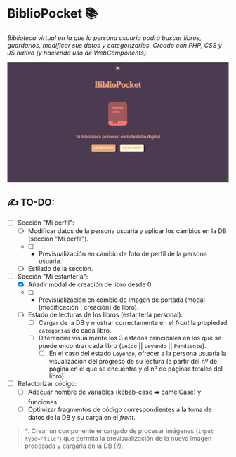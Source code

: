# BiblioPocket 📚
_Biblioteca virtual en la que la persona usuaria podrá buscar libros, guardarlos, modificar sus datos y categorizarlos. Creado con PHP, CSS y JS nativo (y haciendo uso de WebComponents)._

<img src="demo/demo_pantalla_inicial.png" alt="Captura de pantalla de la vista inicial de BiblioPocket 📚" >

## ✍️ TO-DO:
- [ ] Sección "Mi perfil":
  - [ ] Modificar datos de la persona usuaria y aplicar los cambios en la DB (sección "Mi perfil").
  - [ ] * Previsualización en cambio de foto de perfil de la persona usuaria.
  - [ ] Estilado de la sección.

- [ ] Sección "Mi estantería":
  - [x] Añadir modal de creación de libro desde 0.
  - [ ] * Previsualización en cambio de imagen de portada (modal [modificación | creación] de libro).
  - [ ] Estado de lecturas de los libros (estantería personal):
    - [ ] Cargar de la DB y mostrar correctamente en el _front_ la propiedad `categorías` de cada libro.
    - [ ] Diferenciar visualmente los 3 estados principales en los que se puede encontrar cada libro (`Leído` || `Leyendo` || `Pendiente`).
      - [ ] En el caso del estado `Leyendo`, ofrecer a la persona usuaria la visualización del progreso de su lectura (a partir del nº de página en el que se encuentra y el nº de páginas totales del libro).

- [ ] Refactorizar código:
  - [ ] Adecuar nombre de variables (kebab-case ➡️ camelCase) y funciones.
  - [ ] Optimizar fragmentos de código correspondientes a la toma de datos de la DB y su carga en el _front_.

> \*: Crear un componente encargado de procesar imágenes (`input type="file"`) que permita la previsualización de la nueva imagen procesada y cargarla en la DB (?).